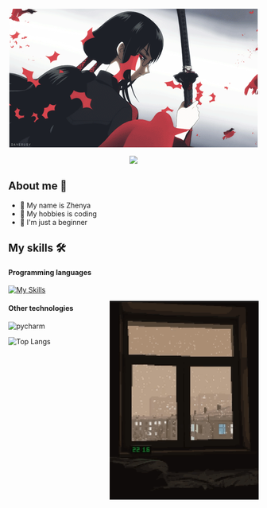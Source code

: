 
<div align="center">
  <p>
    <img src="assets/fwf.gif">
  <p>
<img src="https://readme-typing-svg.herokuapp.com?color=%ffdcdc&lines=You+are+welcome&center=true&width=380&height=50&duration=4000&pause=900">

 </p>
</div>


<div>
  <h2>About me 🐲 </h2>
   <div align="center">

  </div>
  <ul>
    <li>💊 My name is Zhenya</li>
    <li>👾 My hobbies is coding</li>
    <li>🍤 I'm just a beginner </li>
  </ul>
</div>


## My skills 🛠️
#### Programming languages

[![My Skills](https://skillicons.dev/icons?i=python)](https://skillicons.dev)

<img src="assets/332.gif" align="right" height="400px">

#### Other technologies

<img src="https://cdn.jsdelivr.net/gh/devicons/devicon/icons/pycharm/pycharm-original.svg" alt="pycharm" width="40" height="40"/> 

![Top Langs](https://github-readme-stats.vercel.app/api/top-langs/?username=Determindev&layout=compact&theme=nord)





